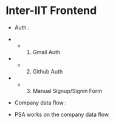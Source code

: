 # Inter-IIT Frontend

- Auth :
- - 1. Gmail Auth
- - 2. Github Auth
- - 3. Manual Signup/Signin Form

- Company data flow :

- PSA works on the company data flow.